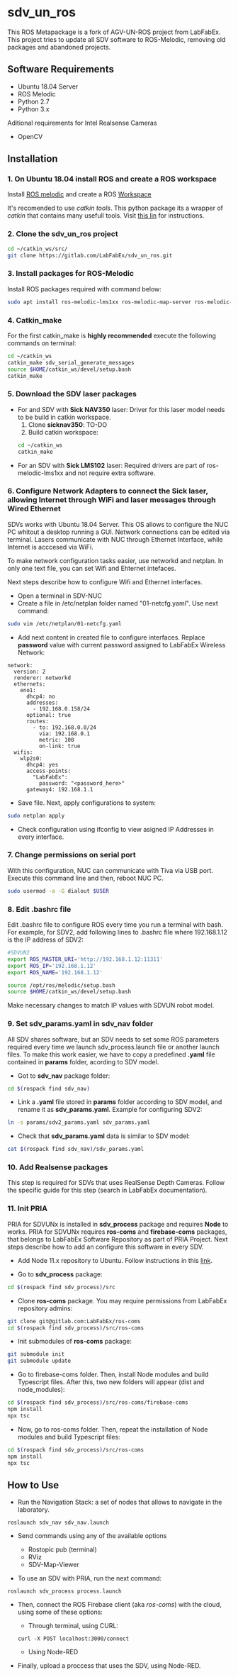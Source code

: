 # sdv_un_ros
This ROS Metapackage is a fork of AGV-UN-ROS project from LabFabEx. This project
tries to update all SDV software to ROS-Melodic, removing old packages and 
abandoned projects.

## Software Requirements
- Ubuntu 18.04 Server
- ROS Melodic
- Python 2.7
- Python 3.x

Aditional requirements for Intel Realsense Cameras
- OpenCV

## Installation

### 1. On Ubuntu 18.04 install ROS and create a ROS workspace

Install [ROS melodic](http://wiki.ros.org/melodic/Installation/Ubuntu) and create a ROS [Workspace](http://wiki.ros.org/ROS/Tutorials/InstallingandConfiguringROSEnvironment)

It's recomended to use *catkin tools*. This python package its a wrapper of *catkin* that contains many usefull tools. Visit [this lin](https://catkin-tools.readthedocs.io/en/latest/installing.html) for instructions.

### 2. Clone the sdv_un_ros project

```bash
cd ~/catkin_ws/src/
git clone https://gitlab.com/LabFabEx/sdv_un_ros.git
```

### 3. Install packages for ROS-Melodic 

Install ROS packages required with command below:

```bash
sudo apt install ros-melodic-lms1xx ros-melodic-map-server ros-melodic-move-base ros-melodic-amcl ros-melodic-rosbridge-server ros-melodic-robot-localization ros-melodic-hector-mapping ros-melodic-imu-complementary-filter ros-melodic-serial ros-melodic-global-planner ros-melodic-eband-local-planner ros-melodic-rtabmap ros-melodic-imu-tools
```

### 4. Catkin_make

For the first catkin_make is **highly recommended** execute the following commands on terminal:

```bash
cd ~/catkin_ws
catkin_make sdv_serial_generate_messages
source $HOME/catkin_ws/devel/setup.bash
catkin_make
```

### 5. Download the SDV laser packages

- For and SDV with **Sick NAV350** laser: 
Driver for this laser model needs to be build in catkin workspace.
  1. Clone **sicknav350**: TO-DO
  2. Build catkin workspace:
  ```bash
  cd ~/catkin_ws
  catkin_make
  ```
- For an SDV with **Sick LMS102** laser: Required drivers are part of ros-melodic-lms1xx and not require extra software.

### 6. Configure Network Adapters to connect the Sick laser, allowing Internet through WiFi and laser messages through Wired Ethernet

SDVs works with Ubuntu 18.04 Server. This OS allows to configure the NUC PC whitout
a desktop running a GUI. Network connections can be edited via terminal. Lasers 
communicate with NUC through Ethernet Interface, while Internet is acccesed via 
WiFi. 

To make network configuration tasks easier, use networkd and netplan. In only 
one text file, you can set Wifi and Ehternet intefaces.

Next steps describe how to configure Wifi and Ethernet interfaces.

- Open a terminal in SDV-NUC
- Create a file in /etc/netplan folder named "01-netcfg.yaml". Use next command:
```bash
sudo vim /etc/netplan/01-netcfg.yaml
```
- Add next content in created file to configure interfaces. Replace **password** 
value with current password assigned to LabFabEx Wireless Network:
```
network:
  version: 2
  renderer: networkd
  ethernets:
    eno1:
      dhcp4: no
      addresses:
        - 192.168.0.158/24
      optional: true
      routes:
        - to: 192.168.0.0/24
          via: 192.168.0.1
          metric: 100
          on-link: true
  wifis:
    wlp2s0:
      dhcp4: yes
      access-points:
        "LabFabEx":
          password: "<password_here>"
      gateway4: 192.168.1.1
```
- Save file. Next, apply configurations to system:
```bash
sudo netplan apply
```
- Check configuration using ifconfig to view asigned IP Addresses in every 
interface.

### 7. Change permissions on serial port

With this configuration, NUC can communicate with Tiva via USB port. Execute 
this command line and then, reboot NUC PC.

```bash
sudo usermod -a -G dialout $USER
```

### 8. Edit .bashrc file

Edit .bashrc file to configure ROS every time you run a terminal with bash. For 
example, for SDV2, add following lines to .bashrc file where 192.168.1.12 is 
the IP address of SDV2:

```bash
#SDVUN2
export ROS_MASTER_URI='http://192.168.1.12:11311'
export ROS_IP='192.168.1.12'
export ROS_NAME='192.168.1.12'

source /opt/ros/melodic/setup.bash
source $HOME/catkin_ws/devel/setup.bash

```

Make necessary changes to match IP values with SDVUN robot model.

### 9. Set **sdv_params.yaml** in **sdv_nav** folder

All SDV shares software, but an SDV needs to set some ROS parameters required every 
time we launch sdv_process.launch file or another launch files. To make this work easier, we have to copy a predefined **.yaml** file contained in **params** folder, acording to SDV model.

- Got to **sdv_nav** package folder:
```bash
cd $(rospack find sdv_nav)
```

- Link a **.yaml** file stored in **params** folder according to SDV model, and rename it as **sdv_params.yaml**. Example for configuring SDV2:
```bash
ln -s params/sdv2_params.yaml sdv_params.yaml
```

- Check that **sdv_params.yaml** data is similar to SDV model:
```bash
cat $(rospack find sdv_nav)/sdv_params.yaml
```

### 10. Add Realsense packages
This step is required for SDVs that uses RealSense Depth Cameras. Follow the specific guide for this step (search in LabFabEx documentation).

### 11. Init PRIA

PRIA for SDVUNx is installed in **sdv_process** package and requires **Node** 
to works. PRIA for SDVUNx requires **ros-coms** and **firebase-coms** packages, 
that belongs to LabFabEx Software Repository as part of PRIA Project. Next steps
describe how to add an configure this software in every SDV.

- Add Node 11.x repository to Ubuntu. Follow instructions in this [link](https://www.ubuntuupdates.org/ppa/nodejs_11.x).

- Go to **sdv_process** package:
``` bash
cd $(rospack find sdv_process)/src
```

- Clone **ros-coms** package. You may require permissions from LabFabEx repository admins:
``` bash
git clone git@gitlab.com:LabFabEx/ros-coms
cd $(rospack find sdv_process)/src/ros-coms
```

- Init submodules of **ros-coms** package:
``` bash
git submodule init
git submodule update
```

- Go to firebase-coms folder. Then, install Node modules and build Typescript files. After this, two new folders will appear (dist and node_modules):
``` bash
cd $(rospack find sdv_process)/src/ros-coms/firebase-coms
npm install
npx tsc
```

- Now, go to ros-coms folder. Then, repeat the installation of Node modules and build Typescript files:
``` bash
cd $(rospack find sdv_process)/src/ros-coms
npm install
npx tsc
```

## How to Use

- Run the Navigation Stack: a set of nodes that allows to navigate in the laboratory.
```
roslaunch sdv_nav sdv_nav.launch
```
- Send commands using any of the available options
  * Rostopic pub (terminal)
  * RViz
  * SDV-Map-Viewer

- To use an SDV with PRIA, run the next command:
```
roslaunch sdv_process process.launch
```

- Then, connect the ROS Firebase client (aka *ros-coms*) with the cloud, using some of these options:
  * Through terminal, using CURL:
  ```
  curl -X POST localhost:3000/connect
  ```

  * Using Node-RED

- Finally, upload a proccess that uses the SDV, using Node-RED.
